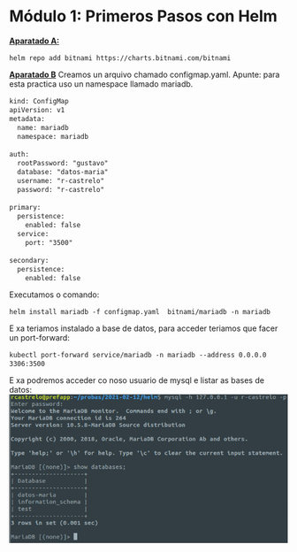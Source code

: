Módulo 1: Primeros Pasos con Helm
=
**<u>Aparatado A:</u>**
```
helm repo add bitnami https://charts.bitnami.com/bitnami
```
**<u>Aparatado B</u>**
Creamos un arquivo chamado configmap.yaml.
Apunte: para esta practica uso un namespace llamado mariadb. 
``` 
kind: ConfigMap
apiVersion: v1
metadata:
  name: mariadb
  namespace: mariadb

auth:
  rootPassword: "gustavo"
  database: "datos-maria"
  username: "r-castrelo"
  password: "r-castrelo"

primary:
  persistence:
    enabled: false
  service:
    port: "3500"

secondary:
  persistence:
    enabled: false
```

Executamos o comando:
```
helm install mariadb -f configmap.yaml  bitnami/mariadb -n mariadb
```
E xa teriamos instalado a base de datos, para acceder teriamos que facer un port-forward:
```
kubectl port-forward service/mariadb -n mariadb --address 0.0.0.0 3306:3500
```

E xa podremos acceder co noso usuario de mysql e listar as bases de datos:
![](images/helm.png)

